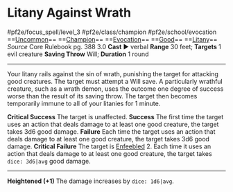 # Litany Against Wrath
#pf2e/focus_spell/level_3 #pf2e/class/champion #pf2e/school/evocation 
==[Uncommon](../../../rules/traits/uncommon.md)== ==[Champion](../../../rules/traits/champion.md)== ==[Evocation](../../../rules/traits/evocation.md)== ==[Good](../../../rules/traits/good.md)== ==[Litany](../../../rules/traits/litany.md)==
*Source* Core Rulebook pg. 388 3.0
**Cast** ► verbal
**Range** 30 feet; **Targets** 1 evil creature
**Saving Throw** Will; **Duration** 1 round

---
Your litany rails against the sin of wrath, punishing the target for attacking good creatures. The target must attempt a Will save. A particularly wrathful creature, such as a wrath demon, uses the outcome one degree of success worse than the result of its saving throw. The target then becomes temporarily immune to all of your litanies for 1 minute.

**Critical Success** The target is unaffected.
**Success** The first time the target uses an action that deals damage to at least one good creature, the target takes 3d6 good damage.
**Failure** Each time the target uses an action that deals damage to at least one good creature, the target takes 3d6 good damage.
**Critical Failure** The target is [Enfeebled](../../../Conditions/Enfeebled.md) 2. Each time it uses an action that deals damage to at least one good creature, the target takes `dice: 3d6|avg` good damage.

<hr>

**Heightened (+1)** The damage increases by `dice: 1d6|avg`.